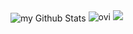 <!-- ### Hi there 👋 -->

<img align="center" src="https://github-readme-stats.vercel.app/api?username=onez9&include_all_commits=true&count_private=true&show_icons=true&line_height=20&title_color=2B5BBD&icon_color=1124BB&text_color=A1A1A1&bg_color=0,000000,130F40" alt="my Github Stats">



<img src="https://github-readme-stats.vercel.app/api/top-langs?username=onez9&show_icons=true&locale=en&layout=compact&theme=chartreuse-dark" alt="ovi" />




<img src="https://img.shields.io/static/v1?label=hello&message=world&color=red?style=plastic&logo=appveyor" />



<!--
**onez9/onez9** is a ✨ _special_ ✨ repository because its `README.md` (this file) appears on your GitHub profile.

Here are some ideas to get you started:

- 🔭 I’m currently working on ...
- 🌱 I’m currently learning ...
- 👯 I’m looking to collaborate on ...
- 🤔 I’m looking for help with ...
- 💬 Ask me about ...
- 📫 How to reach me: ...
- 😄 Pronouns: ...
- ⚡ Fun fact: ...
-->
